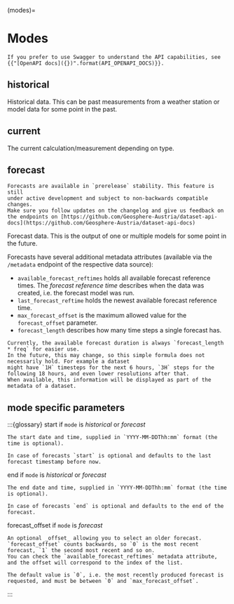 (modes)=
# Modes

```{tip}
If you prefer to use Swagger to understand the API capabilities, see {{"[OpenAPI docs]({})".format(API_OPENAPI_DOCS)}}.
```

## historical

Historical data. This can be past measurements from a weather station or model data for some point in the past.

## current

The current calculation/measurement depending on type.

## forecast

```{note}
Forecasts are available in `prerelease` stability. This feature is still 
under active development and subject to non-backwards compatible changes.
Make sure you follow updates on the changelog and give us feedback on the endpoints on [https://github.com/Geosphere-Austria/dataset-api-docs](https://github.com/Geosphere-Austria/dataset-api-docs)  
```

Forecast data. This is the output of one or multiple models for some point in the future.

Forecasts have several additional metadata attributes (available via the `/metadata` endpoint of the respective data source):
* `available_forecast_reftimes` holds all available forecast reference times. The _forecast reference time_ describes when the data was created, i.e. the forecast model was run.
* `last_forecast_reftime` holds the newest available forecast reference time.
* `max_forecast_offset` is the maximum allowed value for the `forecast_offset` parameter.
* `forecast_length` describes how many time steps a single forecast has.

```{note}
Currently, the available forecast duration is always `forecast_length * freq` for easier use.
In the future, this may change, so this simple formula does not necessarily hold. For example a dataset
might have `1H` timesteps for the next 6 hours, `3H` steps for the following 18 hours, and even lower resolutions after that.
When available, this information will be displayed as part of the metadata of a dataset.
```


## mode specific parameters

:::{glossary}
start
    if `mode` is _historical_ or _forecast_

    The start date and time, supplied in `YYYY-MM-DDThh:mm` format (the time is optional).

    In case of forecasts `start` is optional and defaults to the last forecast timestamp before now.

end
    if `mode` is _historical_ or _forecast_

    The end date and time, supplied in `YYYY-MM-DDThh:mm` format (the time is optional).

    In case of forecasts `end` is optional and defaults to the end of the forecast.


forecast_offset
    if `mode` is _forecast_

    An optional _offset_ allowing you to select an older forecast. `forecast_offset` counts backwards, so `0` is the most recent forecast, `1` the second most recent and so on.
    You can check the `available_forecast_reftimes` metadata attribute, and the offset will correspond to the index of the list.

    The default value is `0`, i.e. the most recently produced forecast is requested, and must be between `0` and `max_forecast_offset`.
:::



